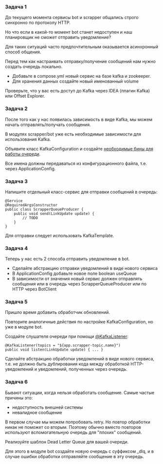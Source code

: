 ### Задача 1
До текущего момента сервисы bot и scrapper общались строго синхронно по протоколу HTTP.

Но что если в какой-то момент bot станет недоступен и наш планировщик не сможет отправить уведомление?

Для таких ситуаций часто предпочтительным оказывается асинхронный способ общения.

Перед тем как настраивать отправку/получение сообщений нам нужно создать очередь локально.

* Добавьте в compose.yml новый сервис на базе kafka и zookeeper.
* Для хранения данных создайте новый именованный volume

Проверьте, что у вас есть доступ до Kafka через IDEA (плагин Kafka) или Offset Explorer.

### Задача 2
После того как у нас появилась зависимость в виде Kafka, мы можем начать отправлять/получать сообщения.

В модулях scrapper/bot уже есть необходимые зависимости для использования Kafka.

Объявите класс KafkaConfiguration и создайте [необходимые бины для работы очереди](https://docs.spring.io/spring-kafka/reference/quick-tour.html).

Все имена должны передаваться из конфигурационного файла, т.е. через ApplicationConfig.

### Задача 3
Напишите отдельный класс-сервис для отправки сообщений в очередь:

    @Service
    @RequiredArgsConstructor
    public class ScrapperQueueProducer {
        public void send(LinkUpdate update) {
            // TODO
        }
    }
Для отправки следует использовать KafkaTemplate.

### Задача 4
Теперь у нас есть 2 способа отправить уведомление в bot.

* Сделайте абстракцию отправки уведомлений в виде нового сервиса
* В ApplicationConfig добавьте новое поле boolean useQueue
* В зависимости от значения новый сервис должен отправлять сообщения или в очередь через ScrapperQueueProducer или по HTTP через BotClient

### Задача 5
Пришло время добавить обработчик обновлений.

Повторите аналогичные действия по настройке KafkaConfiguration, но уже в модуле bot.

Создайте слушателя очереди при помощи [@KafkaListener](https://docs.spring.io/spring-kafka/reference/kafka/receiving-messages/listener-annotation.html):

    @KafkaListener(topics = "${app.scrapper-topic.name}")
    public void listen(LinkUpdate update) { ... }

Сделайте абстракцию обработки уведомлений в виде нового сервиса, т.е. не должно быть дублирования кода между обработкой HTTP-уведомлений и уведомлений, полученных через очередь.

### Задача 6
Бывают ситуации, когда нельзя обработать сообщение. Самые частые причины это:

* недоступность внешней системы
* невалидное сообщение

В первом случае мы можем попробовать retry. Но повтор обработки никак не поможет со вторым. Поэтому обычно вместо повторов используют вспомогательную очередь для "плохих" сообщений.

Реализуйте шаблон Dead Letter Queue для вашей очереди.

Для этого в модуле bot создайте новую очередь с суффиксом _dlq, и в случае ошибки обработки отправляйте сообщение в эту очередь.
